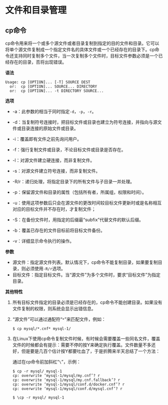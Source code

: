 # 文件和目录管理



## cp命令

cp命令用来将一个或多个源文件或者目录复制到指定的目的文件和目录。它可以将单个源文件复制成一个指定文件名的具体文件或一个已经存在的目录下。cp命令还支持同时复制多个文件，当一次复制多个文件时，目标文件参数必须是一个已经存在的目录，否将出现错误。

**语法**

```shell
Usage: cp [OPTION]... [-T] SOURCE DEST
  or:  cp [OPTION]... SOURCE... DIRECTORY
  or:  cp [OPTION]... -t DIRECTORY SOURCE...
```

**选项**

- -a：此参数的相当于同时指定`-d`，`-p`，`-r`。

- -d：当复制符号连接时，把目标文件或目录也建立为符号连接，并指向与源文件或目录连接的原始文件或目录。

- -i：覆盖即有文件之前先询问用户。
- -f：强行复制文件或目录，不论目标文件或目录是否存在。
- -l：对源文件建立硬连接，而非复制文件。
- -s：对源文件建立符号连接，而非复制文件。

- -R/r：递归处理，将指定目录下的所有文件与子目录一并处理。

- -p：保留源文件和目录的属性（包括所有者，所属组，权限和时间）。
- -u：使用这项参数后只会在源文件的更改时间较目标文件更新时或是名称相互对应的目标文件并不存在时，才复制文件；
- -S：在备份文件时，用指定的后缀最“subfix”代替文件的默认后缀。
- -b：覆盖已存在的文件目标前将目标文件备份。
- -v：详细显示命令执行的操作。

**参数**

- 源文件：指定源文件列表。默认情况下，cp命令不能复制目录，如果要复制目录，则必须使用`-R/r`选项。
- 目标文件：指定目标文件。当“源文件”为多个文件时，要求“目标文件”为指定目录。

**其他特性**

1. 所有目标文件指定的目录必须是已经存在的，cp命令不能创建目录。如果没有文件复制的权限，则系统会显示出错信息。

2. “源文件”可以通过通配符“`*`”来匹配文件，例如：

   ```shell
   $ cp mysql/*.cnf* mysql-1/
   ```

3. 在Linux下使用cp命令复制文件时候，有时候会需要覆盖一些同名文件，覆盖文件的时候都会有提示：需要不停的按Y来确定执行覆盖。文件数量不多还好，但是要是几百个估计按Y都要吐血了，于是折腾来半天总结了一个方法：

   通过在cp命令前加斜杠“`\`”，示例：

   ```shell
   $ cp -r mysql/ mysql-1
   cp: overwrite ‘mysql-1/mysql/my.cnf’? r
   cp: overwrite ‘mysql-1/mysql/my.cnf.fallback’? r
   cp: overwrite ‘mysql-1/mysql/conf.d/docker.cnf’? r
   cp: overwrite ‘mysql-1/mysql/conf.d/mysql.cnf’? r
   
   $ \cp -r mysql/ mysql-1
   ```

   